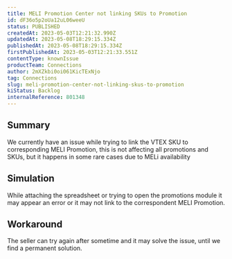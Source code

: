 ```yaml
---
title: MELI Promotion Center not linking SKUs to Promotion
id: dF36o5p2oUa12uL06weeU
status: PUBLISHED
createdAt: 2023-05-03T12:21:32.990Z
updatedAt: 2023-05-08T18:29:15.334Z
publishedAt: 2023-05-08T18:29:15.334Z
firstPublishedAt: 2023-05-03T12:21:33.551Z
contentType: knownIssue
productTeam: Connections
author: 2mXZkbi0oi061KicTExNjo
tag: Connections
slug: meli-promotion-center-not-linking-skus-to-promotion
kiStatus: Backlog
internalReference: 801348
---
```


## Summary



We currently have an issue while trying to link the VTEX SKU to corresponding MELI Promotion, this is not affecting all promotions and SKUs, but it happens in some rare cases due to MELi availability


##

## Simulation



While attaching the spreadsheet or trying to open the promotions module it may appear an error or it may not link to the correspondent MELI Promotion.


##

## Workaround



The seller can try again after sometime and it may solve the issue, until we find a permanent solution.





